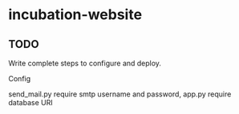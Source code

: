 # incubation-website

## TODO

Write complete steps to configure and deploy.

Config

send_mail.py require smtp username and password,
app.py require database URI
